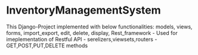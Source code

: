 # InventoryManagementSystem
This Django-Project implemented with below functionalities:
models,
views,
forms,
import_export,
edit,
delete,
display,
Rest_framework - Used for imeplementation of Restful API - serelizers,viewsets,routers -GET,POST,PUT,DELETE methods 
